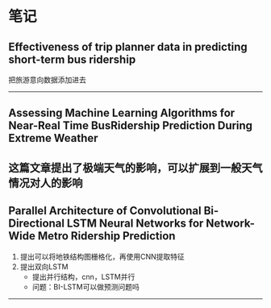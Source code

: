 # 笔记
## Effectiveness of trip planner data in predicting short-term bus ridership
把旅游意向数据添加进去  

---  

## Assessing Machine Learning Algorithms for Near-Real Time BusRidership Prediction During Extreme Weather
这篇文章提出了极端天气的影响，可以扩展到一般天气情况对人的影响  
---  
## Parallel Architecture of Convolutional Bi-Directional LSTM Neural Networks for Network-Wide Metro Ridership Prediction
1. 提出可以将地铁结构图栅格化，再使用CNN提取特征
2. 提出双向LSTM
	* 提出并行结构，cnn，LSTM并行
	* 问题：BI-LSTM可以做预测问题吗
---  

